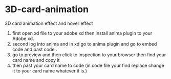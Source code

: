 # 3D-card-animation
3D card animation effect and hover effect


1. first open xd file to your adobe xd then install anima plugin to your Adobe xd.
2. second log into anima and in xd go to anima plugin and go to embed code and past code .
3. go to preview and then click to inspection to your browser then find your card name and copy it
4. then past your card name to code (in code file your find replace change it to your card name whatever it is.)
